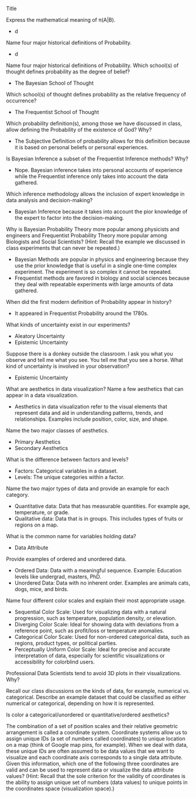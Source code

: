 Title

Express the mathematical meaning of π(A|B).  
+  d

Name four major historical definitions of Probability.  
+  d

Name four major historical definitions of Probability.
Which school(s) of thought defines probability as the degree of belief?  
+  The Bayesian School of Thought  

Which school(s) of thought defines probability as the relative frequency of occurrence?  
+  The Frequentist School of Thought

Which probability definition(s), among those we have discussed in class, allow defining the Probability of the existence of God? Why?  
+  The Subjective Definition of probability allows for this definition because it is based on personal beliefs or personal experiences.  

Is Bayesian Inference a subset of the Frequentist Inference methods? Why?  
+  Nope. Bayesian inference takes into personal accounts of experience while the Frequentist inference only takes into account the data gathered. 

Which inference methodology allows the inclusion of expert knowledge in data analysis and decision-making?  
+  Bayesian Inference because it takes into account the pior knowledge of the expert to factor into the decision-making.  

Why is Bayesian Probability Theory more popular among physicists and engineers and Frequentist Probability Theory more popular among Biologists and Social Scientists? (Hint: Recall the example we discussed in class experiments that can never be repeated.)  
+  Bayesian Methods are popular in physics and engineering because they use the prior knowledge that is useful in a single one-time complex experiment. The experiment is so complex it cannot be repeated.  
+  Frequentist methods are favored in biology and social sciences because they deal with repeatable experiments with large amounts of data gathered.  

When did the first modern definition of Probability appear in history?  
+  It appeared in Frequentist Probability around the 1780s.

What kinds of uncertainty exist in our experiments?  
+  Aleatory Uncertainty
+  Epistemic Uncertainty  

Suppose there is a donkey outside the classroom. I ask you what you observe and tell me what you see. You tell me that you see a horse. What kind of uncertainty is involved in your observation?  
+  Epistemic Uncertainty  

What are aesthetics in data visualization? Name a few aesthetics that can appear in a data visualization.  
+  Aesthetics in data visualization refer to the visual elements that represent data and aid in understanding patterns, trends, and relationships. Examples include position, color, size, and shape.

Name the two major classes of aesthetics.  
+  Primary Aesthetics  
+  Secondary Aesthetics  

What is the difference between factors and levels?  
+   Factors: Categorical variables in a dataset.
+   Levels: The unique categories within a factor.

Name the two major types of data and provide an example for each category.  
+ Quantitative data: Data that has measurable quantities. For example age, temperature, or grade.
+ Qualitative data: Data that is in groups. This includes types of fruits or regions on a map.

What is the common name for variables holding data?  
+  Data Attribute  

Provide examples of ordered and unordered data.  
+  Ordered Data: Data with a meaningful sequence. Example: Education levels like undergrad, masters, PhD.
+  Unordered Data: Data with no inherent order. Examples are animals cats, dogs, mice, and birds.

Name four different color scales and explain their most appropriate usage.  
+  Sequential Color Scale: Used for visualizing data with a natural progression, such as temperature, population density, or elevation.
+  Diverging Color Scale: Ideal for showing data with deviations from a reference point, such as profit/loss or temperature anomalies.
+  Categorical Color Scale: Used for non-ordered categorical data, such as regions, product types, or political parties.
+  Perceptually Uniform Color Scale: Ideal for precise and accurate interpretation of data, especially for scientific visualizations or accessibility for colorblind users.  

Professional Data Scientists tend to avoid 3D plots in their visualizations. Why?

Recall our class discussions on the kinds of data, for example, numerical vs. categorical.
Describe an example dataset that could be classified as either numerical or categorical, depending on how it is represented.

Is color a categorical/unordered or quantitative/ordered aesthetics?

The combination of a set of position scales and their relative geometric arrangement is called a coordinate system.
Coordinate systems allow us to assign unique IDs (a set of numbers called coordinates) to unique location on a map (think of Google map pins, for example).
When we deal with data, these unique IDs are often assumed to be data values that we want to visualize and each coordinate axis corresponds to a single data attribute.
Given this information, which one of the following three coordinates are valid and can be used to represent data or visualize the data attribute values?
(Hint: Recall that the sole criterion for the validity of coordinates is the ability to assign unique set of numbers (data values) to unique points in the coordinates space (visualization space).)

